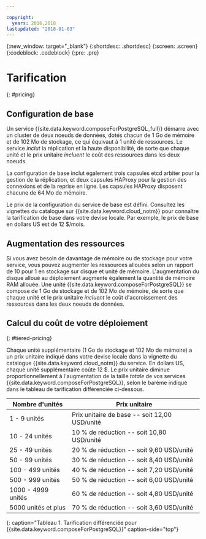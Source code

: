 ```yaml
---

copyright:
  years: 2016,2018
lastupdated: "2018-01-03"
---
```


{:new_window: target="_blank"}
{:shortdesc: .shortdesc}
{:screen: .screen}
{:codeblock: .codeblock}
{:pre: .pre}

# Tarification
{: #pricing}

## Configuration de base

Un service {{site.data.keyword.composeForPostgreSQL_full}} démarre avec un cluster de deux noeuds de données, dotés chacun de 1 Go de mémoire et de 102 Mo de stockage, ce qui équivaut à 1 unité de ressources. Le service _inclut_ la réplication et la haute disponibilité, de sorte que chaque unité et le prix unitaire _incluent_ le coût des ressources dans les deux noeuds.

La configuration de base inclut également trois capsules etcd arbiter pour la gestion de la réplication, et deux capsules HAProxy pour la gestion des connexions et de la reprise en ligne. Les capsules HAProxy disposent chacune de 64 Mo de mémoire.

Le prix de la configuration du service de base est défini. Consultez les vignettes du catalogue sur {{site.data.keyword.cloud_notm}} pour connaître la tarification de base dans votre devise locale. Par exemple, le prix de base en dollars US est de 12 $/mois.

## Augmentation des ressources

Si vous avez besoin de davantage de mémoire ou de stockage pour votre service, vous pouvez augmenter les ressources allouées selon un rapport de 10 pour 1 en stockage sur disque et unité de mémoire. L'augmentation du disque alloué au déploiement augmente également la quantité de mémoire RAM allouée. Une unité {{site.data.keyword.composeForPostgreSQL}} se compose de 1 Go de stockage et de 102 Mo de mémoire, de sorte que chaque unité et le prix unitaire _incluent_ le coût d'accroissement des ressources dans les deux noeuds de données.

## Calcul du coût de votre déploiement
{: #tiered-pricing}

Chaque unité supplémentaire (1 Go de stockage et 102 Mo de mémoire) a un prix unitaire indiqué dans votre devise locale dans la vignette du catalogue {{site.data.keyword.cloud_notm}} du service. En dollars US, chaque unité supplémentaire coûte 12 $. Le prix unitaire diminue proportionnellement à l'augmentation de la taille _totale_ de vos services {{site.data.keyword.composeForPostgreSQL}}, selon le barème indiqué dans le tableau de tarification différenciée ci-dessous.

Nombre d'unités|Prix unitaire
----------|-----------
1 - 9 unités|Prix unitaire de base -- soit 12,00 USD/unité
10 - 24 unités|10 % de réduction -- soit 10,80 USD/unité
25 - 49 unités|20 % de réduction -- soit 9,60 USD/unité
50 - 99 unités|30 % de réduction -- soit 8,40 USD/unité
100 - 499 unités|40 % de réduction -- soit 7,20 USD/unité
500 - 999 unités|50 % de réduction -- soit 6,00 USD/unité
1000 - 4999 unités|60 % de réduction -- soit 4,80 USD/unité
5000 unités et plus|70 % de réduction -- soit 3,60 USD/unité
{: caption="Tableau 1. Tarification différenciée pour {{site.data.keyword.composeForPostgreSQL}}" caption-side="top"}
